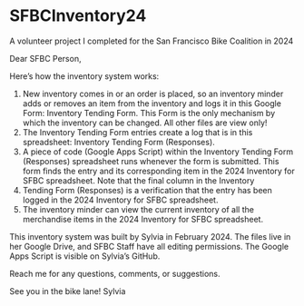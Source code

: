 # SFBCInventory24
A volunteer project I completed for the San Francisco Bike Coalition in 2024 


Dear SFBC Person, 

Here’s how the inventory system works: 

1) New inventory comes in or an order is placed, so an inventory minder adds or removes an item from the inventory and logs it in this Google Form: Inventory Tending Form. This Form is the only mechanism by which the inventory can be changed. All other files are view only!
2) The Inventory Tending Form entries create a log that is in this spreadsheet: Inventory Tending Form (Responses).
3) A piece of code (Google Apps Script) within the Inventory Tending Form (Responses) spreadsheet runs whenever the form is submitted. This form finds the entry and its corresponding item in the 2024 Inventory for SFBC spreadsheet. Note that the final column in the Inventory
4) Tending Form (Responses) is a verification that the entry has been logged in the 2024 Inventory for SFBC spreadsheet.
5) The inventory minder can view the current inventory of all the merchandise items in the 2024 Inventory for SFBC spreadsheet. 

This inventory system was built by Sylvia in February 2024. The files live in her Google Drive, and SFBC Staff have all editing permissions. The Google Apps Script is visible on Sylvia’s GitHub. 

Reach me for any questions, comments, or suggestions. 

See you in the bike lane! 
Sylvia 
